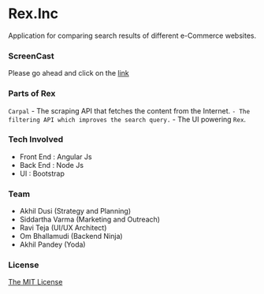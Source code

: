 # Rex.Inc
Application for comparing search results of different e-Commerce websites.

### ScreenCast
Please go ahead and click on the [link](https://vimeo.com/)

### Parts of Rex
`Carpal` - The scraping API that fetches the content from the Internet.
`` - The filtering API which improves the search query.
`` - The UI powering `Rex`.

### Tech Involved
- Front End : Angular Js
- Back End  : Node Js
- UI        : Bootstrap

### Team

- Akhil Dusi (Strategy and Planning)
- Siddartha Varma (Marketing and Outreach)
- Ravi Teja (UI/UX Architect)
- Om Bhallamudi (Backend Ninja)
- Akhil Pandey (Yoda)

### License
[The MIT License](https://github.com/AkhilHector/tribble/blob/master/LICENSE)
